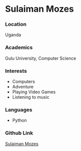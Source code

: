 # Sulaiman Mozes

### Location

Uganda

### Academics

Gulu University, Computer Science

### Interests

- Computers 
- Adventure
- Playing Video Games
- Listening to music

### Languages

- Python


### Github Link

[Sulaiman Mozes](https://github.com/Sulaiman-Mozes/)
